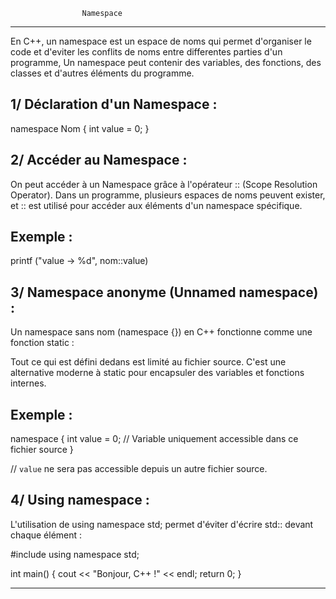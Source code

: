 					Namespace
***************************************************************************************************

En C++, un namespace est un espace de noms qui permet d'organiser le code et d'eviter les conflits 
de noms entre differentes parties d'un programme, Un namespace peut contenir des variables, 
des fonctions, des classes et d'autres éléments du programme.

1/ Déclaration d'un Namespace :
-------------------------------

namespace Nom 
{
	int	value = 0;
}

2/ Accéder au Namespace :
-------------------------

On peut accéder à un Namespace grâce à l'opérateur :: (Scope Resolution Operator).
Dans un programme, plusieurs espaces de noms peuvent exister, et :: est utilisé pour accéder aux 
éléments d'un namespace spécifique.

Exemple :
---------

printf ("value -> %d", nom::value)


3/ Namespace anonyme (Unnamed namespace) :
------------------------------------------

Un namespace sans nom (namespace {}) en C++ fonctionne comme une fonction static :

Tout ce qui est défini dedans est limité au fichier source.
C'est une alternative moderne à static pour encapsuler des variables et fonctions internes.

Exemple :
---------

namespace
{
    int value = 0; // Variable uniquement accessible dans ce fichier source
}

// `value` ne sera pas accessible depuis un autre fichier source.

4/ Using namespace :
--------------------

L'utilisation de using namespace std; permet d'éviter d'écrire std:: devant chaque élément :

#include <iostream>
using namespace std;

int main() 
{
    cout << "Bonjour, C++ !" << endl;
    return 0;
}


*****************************************************************************************************
